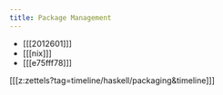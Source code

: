 ```yaml
---
title: Package Management
---
```


* [[[2012601]]]
* [[[nix]]]
* [[[e75fff78]]]

[[[z:zettels?tag=timeline/haskell/packaging&timeline]]]